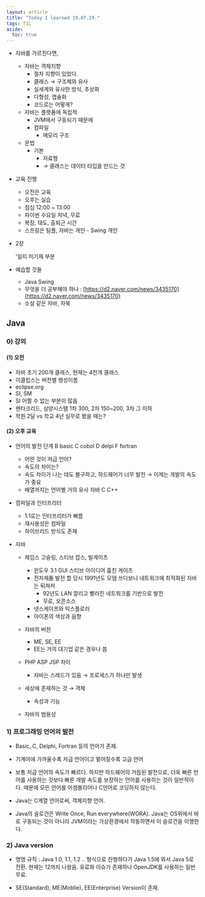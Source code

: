 ```yaml
---
layout: article
title: "Today I learned 19.07.29."
tags: TIL
aside:
  toc: true
---
```


- 자바를 가르친다면,
    - 자바는 객체지향
        - 절차 지향이 있었다.
        - 클래스 → 구조체와 유사
        - 실세계와 유사한 방식, 추상화
        - 다형성, 캡슐화
        - 코드로는 어떻게?
    - 자바는 플랫폼에 독립적
        - JVM에서 구동되기 때문에
        - 컴파일
            - 메모리 구조
    - 문법
        - 기본
            - 자료형
            - → 클래스는 데이터 타입을 만드는 것
- 교육 진행
    - 오전은 교육
    - 오후는 실습
    - 점심 12:00 ~ 13:00
    - 파이썬 수요일 저녁, 무료
    - 복장, 태도, 출퇴근 시간
    - 스프링은 팀플, 자바는 개인 - Swing 개인

- 2장
  
    '일지 미기재 부분
- 예습할 것들
  - Java Swing
  - 무엇을 더 공부해야 하나 : [https://d2.naver.com/news/3435170](https://d2.naver.com/news/3435170)
  - 소설 같은 자바, 자북

  

## Java
### 0) 강의

#### 	(1) 오전

- 자바 초기 200개 클래스, 현재는 4천개 클래스
- 이클립스는 버전별 행성이름
- eclipse.org
- SI, SM
- SI 어쩔 수 없는 부분이 많음
- 펜타크리드, 삼양시스템 1차 300, 2차 150~200, 3차 그 이하
- 학원 2달 vs 학교 4년 실무로 봤을 때는?



#### 	(2) 오후 교육

- 언어의 발전 단계
  B basic
  C cobol
  D delpi
  F fortran

  - 어떤 것이 저급 언어?
  - 속도의 차이는?
  - 속도 차이가 나는 데도 불구하고,  하드웨어가 너무 발전 → 이제는 개발의 속도가 중요
  - 배열까지는 언어별 거의 유사
    자바 C C++

- 컴파일과 인터프리터

  - 1:1로는 인터프리터가 빠름
  - 재사용성은 컴파일
  - 하이브리드 방식도 존재

- 자바

  - 제임스 고슬링, 스티브 잡스, 빌게이츠

    - 윈도우 3.1 GUI 스티브 아이디어 훔친 게이츠
    - 전자제품 발전 할 당시 1991년도 모뎀 쓰다보니 네트워크에 최적화된 자바는 뒤쳐저
      - 92년도 LAN 깔리고 빨라진 네트워크를 기반으로 발전
      - 무료, 오픈소스
    - 넷스케이프와 익스플로러
    - 아이폰의 색상과 음향

  - 자바의 버젼

    - ME, SE, EE
    - EE는 거의 대기업 같은 경우나 씀

  - PHP ASP JSP 차이

    - 자바는 스레드가 있음 → 프로세스가 하나만 발생

  - 세상에 존재하는 것 → 객체

    - 속성과 기능

  - 자바의 범용성

    

### 1) 프로그래밍 언어의 발전

- Basic, C, Delphi, Fortran 등의 언어가 존재.

- 기계어에 가까울수록 저급 언어이고 멀어질수록 고급 언어

- 보통 저급 언어의 속도가 빠르다. 하지만 하드웨어의 거듭된 발전으로, 더욱 빠른 언어를 사용하는 것보다 빠른 개발 속도를 보장하는 언어를 사용하는 것이 일반적이다. 때문에 모든 언어를 어셈블리어나 C언어로 코딩하지 않는다.

- Java는 C계열 언어로써, 객체지향 언어.

- Java의 슬로건은 Write Once, Run everywhere(WORA). Java는 OS위에서 바로 구동되는 것이 아니라 JVM이라는 가상환경에서 작동하면서 이 슬로건을 이행한다.

  

### 2) Java version
- 명명 규칙 : Java 1.0, 1.1, 1.2 .. 형식으로 진행하다가 Java 1.5에 와서 Java 5로 전환. 현재는 12까지 나왔음. 유료화 이슈가 존재하나 OpenJDK를 사용하는 일반 무료.

- SE(Standard), ME(Moblie), EE(Enterprise) Version이 존재.

  

